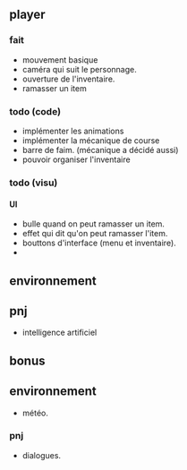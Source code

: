 ## player

### fait 

- mouvement basique
- caméra qui suit le personnage.
- ouverture de l'inventaire.
- ramasser un item

### todo (code)

- implémenter les animations
- implémenter la mécanique de course
- barre de faim. (mécanique a décidé aussi)
- pouvoir organiser l'inventaire



### todo (visu)

#### UI

- bulle quand on peut ramasser un item.
- effet qui dit qu'on peut ramasser l'item.
- bouttons d'interface (menu et inventaire).
- 


## environnement




## pnj

- intelligence artificiel

## bonus

## environnement

- météo.

### pnj

- dialogues.



